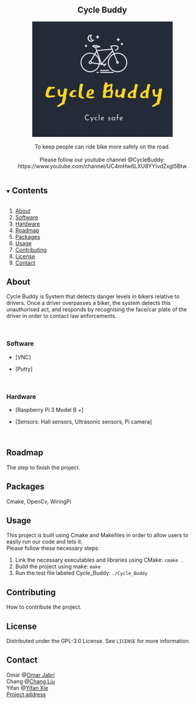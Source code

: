 <h2 align="center">Cycle Buddy</h2>  
<p align="center">
  <a href="https://github.com/OmarJabri7/Cycle_Buddy">
    <img src="https://github.com/Yifan-Xie/Image/blob/Cycle_Buddy/pictures/Logo.png" alt="Logo" >
  </a>
  
  <p align="center">
    To keep people can ride bike more safely on the road.
    <br />
    <br />
    Please follow our youtube channel   
    @CycleBuddy: https://www.youtube.com/channel/UC4mHw6LXU8YYIvdZxgI5Btw
    <br />
</div>

<!-- TOC -->
<details open="open">
  <summary><h2 style="display: inline-block">Contents</h2></summary>
  <ol>
    <li><a href="#about">About</a>
    <li><a href="#software">Software</a></li>
    <li><a href="#hardware">Hardware</a></li>       
    </li>
    <li><a href="#roadmap">Roadmap</a></li>
    <li><a href="#Packages">Packages</a>
    <li><a href="#usage">Usage</a></li>
    <li><a href="#contributing">Contributing</a></li>
    <li><a href="#license">License</a></li>
    <li><a href="#contact">Contact</a></li>
  </ol>
</details>

<!-- Project descirption -->
## About
Cycle Buddy is System that detects danger levels in bikers relative to drivers. Once a driver overpasses a biker, the system detects this unauthorised act, and responds by recognising the face/car plate of the driver in order to contact law enforcements.
<br />
<div align="center"> 
<br />  
</div>

### Software
* [VNC]

* [Putty]
<br />

### Hardware
* [Raspberry Pi 3 Model B +]

* [Sensors: Hall sensors, Ultrasonic sensors, Pi camera]

<br />


## Roadmap
The step to finish the project.

<!-- Getting Started -->
## Packages
Cmake, OpenCv, WiringPi

<!-- Usage -->
## Usage
This project is built using Cmake and Makefiles in order to allow users to easily run our code and tets it.<br/>
Please follow these necessary steps: <br/>
1. Link the necessary executables and libraries using CMake:
`cmake .`
2. Build the project using make:
`make`
3. Run the test file labeled Cycle_Buddy:
`./Cycle_Buddy`

<!-- Contributing -->
## Contributing
How to contribute the project.

<!-- License -->
## License
Distributed under the GPL-3.0 License. See `LICENSE` for more information.

<!-- Contact Info -->
## Contact
Omar @[Omar Jabri](https://github.com/OmarJabri7)
<br />
Chang @[Chang Liu](https://github.com/Cliu1993)
<br />
Yifan @[Yifan Xie](https://github.com/Yifan-Xie)
<br />
[Project address](https://github.com/OmarJabri7/Cycle_Buddy)


